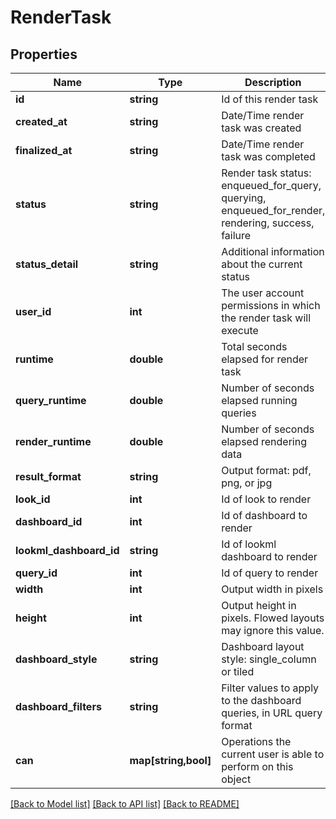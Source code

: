 # RenderTask

## Properties
Name | Type | Description | Notes
------------ | ------------- | ------------- | -------------
**id** | **string** | Id of this render task | [optional] 
**created_at** | **string** | Date/Time render task was created | [optional] 
**finalized_at** | **string** | Date/Time render task was completed | [optional] 
**status** | **string** | Render task status: enqueued_for_query, querying, enqueued_for_render, rendering, success, failure | [optional] 
**status_detail** | **string** | Additional information about the current status | [optional] 
**user_id** | **int** | The user account permissions in which the render task will execute | [optional] 
**runtime** | **double** | Total seconds elapsed for render task | [optional] 
**query_runtime** | **double** | Number of seconds elapsed running queries | [optional] 
**render_runtime** | **double** | Number of seconds elapsed rendering data | [optional] 
**result_format** | **string** | Output format: pdf, png, or jpg | [optional] 
**look_id** | **int** | Id of look to render | [optional] 
**dashboard_id** | **int** | Id of dashboard to render | [optional] 
**lookml_dashboard_id** | **string** | Id of lookml dashboard to render | [optional] 
**query_id** | **int** | Id of query to render | [optional] 
**width** | **int** | Output width in pixels | [optional] 
**height** | **int** | Output height in pixels. Flowed layouts may ignore this value. | [optional] 
**dashboard_style** | **string** | Dashboard layout style: single_column or tiled | [optional] 
**dashboard_filters** | **string** | Filter values to apply to the dashboard queries, in URL query format | [optional] 
**can** | **map[string,bool]** | Operations the current user is able to perform on this object | [optional] 

[[Back to Model list]](../README.md#documentation-for-models) [[Back to API list]](../README.md#documentation-for-api-endpoints) [[Back to README]](../README.md)


